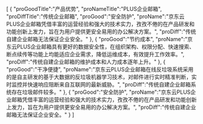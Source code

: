 [
	{
		"proGoodTitle":"产品优势",
		"proNameTitle":"PLUS企业邮箱",
		"proDiffTitle":"传统企业邮箱",
		"proGood":"安全防护",
		"proName":"京东云PLUS企业邮箱凭借丰富的运营经验和强大的技术实力，孜孜不倦的在产品研发和功能创新上发力，旨在为用户提供更安全易用的办公解决方案。",
		"proDiff":"传统自建企业邮箱无法保证企业安全。"
	},
	{
		"proGood":"节约成本",
		"proName":"京东云PLUS企业邮箱具有更好的数据安全性，在组织架构、权限分配、快速搜索、断点续传等功能上均能适应企业需求，降低运维成本，有效提升工作效率。",
		"proDiff":"传统自建企业邮箱的维护成本和人力成本逐年上升。"
	},
	{
		"proGood":"干净便捷",
		"proName":"京东云PLUS企业邮箱在线反垃圾系统采用的是自主研发的基于大数据的反垃圾机器学习技术，对邮件进行实时精准判断，实时监控并快速响应阻断来自互联网的最新威胁。",
		"proDiff":"传统自建企业邮箱系统存在垃圾邮件较多。"
	},
	{
		"proGood":"安全防护",
		"proName":"京东云PLUS企业邮箱凭借丰富的运营经验和强大的技术实力，孜孜不倦的在产品研发和功能创新上发力，旨在为用户提供更安全易用的办公解决方案。",
		"proDiff":"传统自建企业邮箱无法保证企业安全。"
	}
]